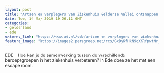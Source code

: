 ```yaml
---
layout: post
title: "Artsen en verplegers van Ziekenhuis Gelderse Vallei ontsnappen samen uit escape room"
date: Tue, 14 May 2019 19:56:12 GMT
categories: 
- gelderland 
- ede 
externe_link: "https://www.ad.nl/ede/artsen-en-verplegers-van-ziekenhuis-gelderse-vallei-ontsnappen-samen-uit-escape-room~a2803cd9/"
feature_image: "https://images2.persgroep.net/rcs/GxDy6fHkN9qXKRYpwtNr_8DP_E4/diocontent/148364256/_fitwidth/400/?appId=21791a8992982cd8da851550a453bd7f&quality=0.7"
---
```


EDE - Hoe kan je de samenwerking tussen de verschillende beroepsgroepen in het ziekenhuis verbeteren? In Ede doen ze het met een escape room.
